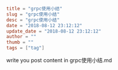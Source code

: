 ```toml
title = "grpc使用小结"
slug = "grpc使用小结"
desc = "grpc使用小结"
date = "2018-08-12 23:12:12"
update_date = "2018-08-12 23:12:12"
author = ""
thumb = ""
tags = ["tag"]
```

write you post content in grpc使用小结.md